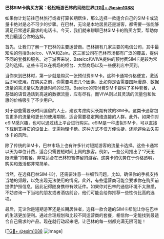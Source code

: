 **巴林SIM卡购买方案：轻松畅游巴林的网络世界[[TG💪+ @esim1088](https://t.me/s/esim1088)]**

如果你计划前往巴林旅行或者打算长期居住，那么选择一款适合自己的SIM卡或流量卡绝对是必不可少的步骤。在巴林，无论是本地居民还是游客，都需要一张能够满足日常通讯需求的电话卡。今天，我们就来聊聊巴林SIM卡的购买方案，帮助你找到最适合你的选择。

首先，让我们了解一下巴林的主要运营商。巴林拥有几家主要的电信公司，其中最知名的包括Batelco、VIVA和Zain。这三家公司在巴林市场都有广泛的覆盖，提供不同的套餐和服务。对于游客来说，Batelco和VIVA提供的预付费SIM卡是较为常见的选择。这些卡可以在机场的柜台、大型商场以及一些便利店中买到。

当你来到巴林时，第一步就是购买一张预付费SIM卡。这种卡通常价格便宜，激活后即可使用。在购买之前，你需要考虑几个因素，比如你是否需要国际漫游、数据流量的需求量以及通话时间的长短。Batelco的预付费SIM卡提供了多种套餐，从基础的语音通话到高速的数据流量，应有尽有。而VIVA则以其灵活的流量包和优惠的价格吸引了不少用户。

对于那些需要长时间逗留的人士，建议考虑购买长期有效的SIM卡。这类卡通常包含更多的流量和更长的使用期限，适合需要稳定网络连接的人群。此外，如果你对eSIM感兴趣，也可以通过线上平台进行购买。eSIM是一种虚拟SIM卡，可以直接下载到支持它的设备上，无需物理卡槽。这种方式不仅方便快捷，还能避免丢失实体卡的风险。

除了传统的SIM卡，巴林市场上也有许多针对短期游客的流量卡选择。这些卡通常以天为单位计费，适合只需要短时间上网的旅客。例如，一些公司推出了“7天无限流量”的套餐，非常适合在巴林短暂停留的游客。这类卡的优势在于价格透明，购买和激活都非常简单。

当然，在选择巴林SIM卡时，还需要注意一些细节问题。比如，确保你的手机支持当地的频段，以免出现无法使用的情况。此外，有些运营商可能会要求你在购买前提供护照信息，因此记得随身携带有效证件。如果你对巴林的通信环境不太熟悉，不妨咨询一下当地的朋友或者酒店前台，他们可能会给你推荐一些性价比高的选项。

最后，无论你是短期游客还是长期居住者，选择一款合适的SIM卡都能让你在巴林的生活更加便利。通过合理规划和比较不同运营商的套餐，相信你一定能找到最适合自己需求的产品。现在就行动起来吧，让巴林的每一刻都充满无限可能！

[[TG💪+ @esim1088](https://t.me/s/esim1088) ![Image](https://i.postimg.cc/4NQfJmqS/Snipaste-2025-05-13-00-14-12.png)]